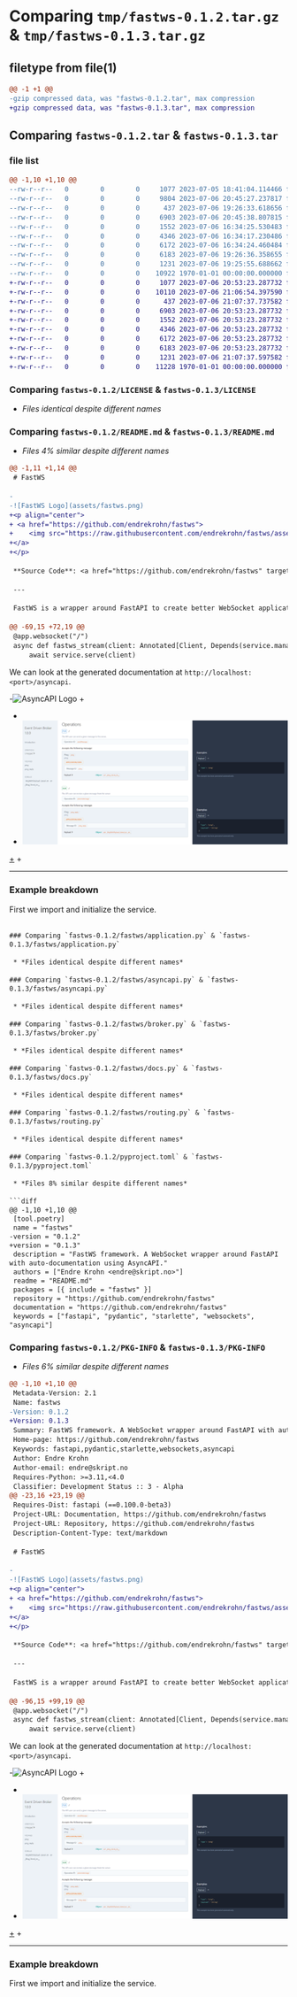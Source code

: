 # Comparing `tmp/fastws-0.1.2.tar.gz` & `tmp/fastws-0.1.3.tar.gz`

## filetype from file(1)

```diff
@@ -1 +1 @@
-gzip compressed data, was "fastws-0.1.2.tar", max compression
+gzip compressed data, was "fastws-0.1.3.tar", max compression
```

## Comparing `fastws-0.1.2.tar` & `fastws-0.1.3.tar`

### file list

```diff
@@ -1,10 +1,10 @@
--rw-r--r--   0        0        0     1077 2023-07-05 18:41:04.114466 fastws-0.1.2/LICENSE
--rw-r--r--   0        0        0     9804 2023-07-06 20:45:27.237817 fastws-0.1.2/README.md
--rw-r--r--   0        0        0      437 2023-07-06 19:26:33.618656 fastws-0.1.2/fastws/__init__.py
--rw-r--r--   0        0        0     6903 2023-07-06 20:45:38.807815 fastws-0.1.2/fastws/application.py
--rw-r--r--   0        0        0     1552 2023-07-06 16:34:25.530483 fastws-0.1.2/fastws/asyncapi.py
--rw-r--r--   0        0        0     4346 2023-07-06 16:34:17.230486 fastws-0.1.2/fastws/broker.py
--rw-r--r--   0        0        0     6172 2023-07-06 16:34:24.460484 fastws-0.1.2/fastws/docs.py
--rw-r--r--   0        0        0     6183 2023-07-06 19:26:36.358655 fastws-0.1.2/fastws/routing.py
--rw-r--r--   0        0        0     1231 2023-07-06 19:25:55.688662 fastws-0.1.2/pyproject.toml
--rw-r--r--   0        0        0    10922 1970-01-01 00:00:00.000000 fastws-0.1.2/PKG-INFO
+-rw-r--r--   0        0        0     1077 2023-07-06 20:53:23.287732 fastws-0.1.3/LICENSE
+-rw-r--r--   0        0        0    10110 2023-07-06 21:06:54.397590 fastws-0.1.3/README.md
+-rw-r--r--   0        0        0      437 2023-07-06 21:07:37.737582 fastws-0.1.3/fastws/__init__.py
+-rw-r--r--   0        0        0     6903 2023-07-06 20:53:23.287732 fastws-0.1.3/fastws/application.py
+-rw-r--r--   0        0        0     1552 2023-07-06 20:53:23.287732 fastws-0.1.3/fastws/asyncapi.py
+-rw-r--r--   0        0        0     4346 2023-07-06 20:53:23.287732 fastws-0.1.3/fastws/broker.py
+-rw-r--r--   0        0        0     6172 2023-07-06 20:53:23.287732 fastws-0.1.3/fastws/docs.py
+-rw-r--r--   0        0        0     6183 2023-07-06 20:53:23.287732 fastws-0.1.3/fastws/routing.py
+-rw-r--r--   0        0        0     1231 2023-07-06 21:07:37.597582 fastws-0.1.3/pyproject.toml
+-rw-r--r--   0        0        0    11228 1970-01-01 00:00:00.000000 fastws-0.1.3/PKG-INFO
```

### Comparing `fastws-0.1.2/LICENSE` & `fastws-0.1.3/LICENSE`

 * *Files identical despite different names*

### Comparing `fastws-0.1.2/README.md` & `fastws-0.1.3/README.md`

 * *Files 4% similar despite different names*

```diff
@@ -1,11 +1,14 @@
 # FastWS
 
-
-![FastWS Logo](assets/fastws.png)
+<p align="center">
+ <a href="https://github.com/endrekrohn/fastws">
+    <img src="https://raw.githubusercontent.com/endrekrohn/fastws/assets/assets/fastws.png" alt="FastWS"/>
+</a>
+</p>
 
 **Source Code**: <a href="https://github.com/endrekrohn/fastws" target="_blank">https://github.com/endrekrohn/fastws</a>
 
 ---
 
 FastWS is a wrapper around FastAPI to create better WebSocket applications with auto-documentation using <a href="https://www.asyncapi.com/" target="_blank">AsyncAPI</a>, in a similar fashion as FastAPIs existing use of OpenAPI.
 
@@ -69,15 +72,19 @@
 @app.websocket("/")
 async def fastws_stream(client: Annotated[Client, Depends(service.manage)]):
     await service.serve(client)
 ```
 
 We can look at the generated documentation at `http://localhost:<port>/asyncapi`.
 
-![AsyncAPI Logo](assets/asyncapi_example.png)
+<p align="center">
+ <a href="https://github.com/endrekrohn/fastws">
+    <img src="https://raw.githubusercontent.com/endrekrohn/fastws/assets/assets/asyncapi_example.png" alt="AsyncAPI Docs"/>
+</a>
+</p>
 
 ---
 
 ### Example breakdown
 
 First we import and initialize the service.
```

### Comparing `fastws-0.1.2/fastws/application.py` & `fastws-0.1.3/fastws/application.py`

 * *Files identical despite different names*

### Comparing `fastws-0.1.2/fastws/asyncapi.py` & `fastws-0.1.3/fastws/asyncapi.py`

 * *Files identical despite different names*

### Comparing `fastws-0.1.2/fastws/broker.py` & `fastws-0.1.3/fastws/broker.py`

 * *Files identical despite different names*

### Comparing `fastws-0.1.2/fastws/docs.py` & `fastws-0.1.3/fastws/docs.py`

 * *Files identical despite different names*

### Comparing `fastws-0.1.2/fastws/routing.py` & `fastws-0.1.3/fastws/routing.py`

 * *Files identical despite different names*

### Comparing `fastws-0.1.2/pyproject.toml` & `fastws-0.1.3/pyproject.toml`

 * *Files 8% similar despite different names*

```diff
@@ -1,10 +1,10 @@
 [tool.poetry]
 name = "fastws"
-version = "0.1.2"
+version = "0.1.3"
 description = "FastWS framework. A WebSocket wrapper around FastAPI with auto-documentation using AsyncAPI."
 authors = ["Endre Krohn <endre@skript.no>"]
 readme = "README.md"
 packages = [{ include = "fastws" }]
 repository = "https://github.com/endrekrohn/fastws"
 documentation = "https://github.com/endrekrohn/fastws"
 keywords = ["fastapi", "pydantic", "starlette", "websockets", "asyncapi"]
```

### Comparing `fastws-0.1.2/PKG-INFO` & `fastws-0.1.3/PKG-INFO`

 * *Files 6% similar despite different names*

```diff
@@ -1,10 +1,10 @@
 Metadata-Version: 2.1
 Name: fastws
-Version: 0.1.2
+Version: 0.1.3
 Summary: FastWS framework. A WebSocket wrapper around FastAPI with auto-documentation using AsyncAPI.
 Home-page: https://github.com/endrekrohn/fastws
 Keywords: fastapi,pydantic,starlette,websockets,asyncapi
 Author: Endre Krohn
 Author-email: endre@skript.no
 Requires-Python: >=3.11,<4.0
 Classifier: Development Status :: 3 - Alpha
@@ -23,16 +23,19 @@
 Requires-Dist: fastapi (==0.100.0-beta3)
 Project-URL: Documentation, https://github.com/endrekrohn/fastws
 Project-URL: Repository, https://github.com/endrekrohn/fastws
 Description-Content-Type: text/markdown
 
 # FastWS
 
-
-![FastWS Logo](assets/fastws.png)
+<p align="center">
+ <a href="https://github.com/endrekrohn/fastws">
+    <img src="https://raw.githubusercontent.com/endrekrohn/fastws/assets/assets/fastws.png" alt="FastWS"/>
+</a>
+</p>
 
 **Source Code**: <a href="https://github.com/endrekrohn/fastws" target="_blank">https://github.com/endrekrohn/fastws</a>
 
 ---
 
 FastWS is a wrapper around FastAPI to create better WebSocket applications with auto-documentation using <a href="https://www.asyncapi.com/" target="_blank">AsyncAPI</a>, in a similar fashion as FastAPIs existing use of OpenAPI.
 
@@ -96,15 +99,19 @@
 @app.websocket("/")
 async def fastws_stream(client: Annotated[Client, Depends(service.manage)]):
     await service.serve(client)
 ```
 
 We can look at the generated documentation at `http://localhost:<port>/asyncapi`.
 
-![AsyncAPI Logo](assets/asyncapi_example.png)
+<p align="center">
+ <a href="https://github.com/endrekrohn/fastws">
+    <img src="https://raw.githubusercontent.com/endrekrohn/fastws/assets/assets/asyncapi_example.png" alt="AsyncAPI Docs"/>
+</a>
+</p>
 
 ---
 
 ### Example breakdown
 
 First we import and initialize the service.
```

